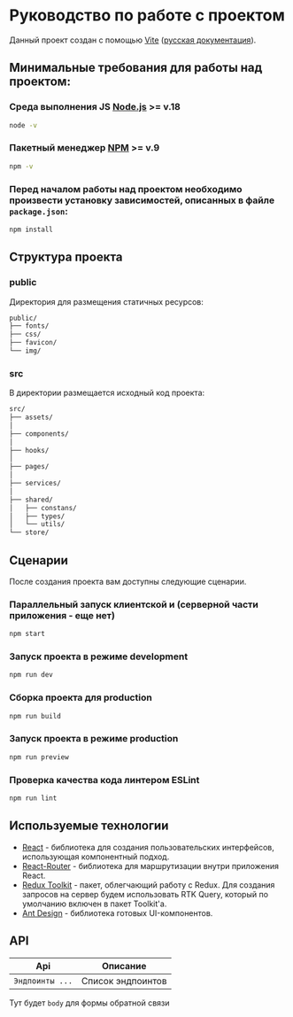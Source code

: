 # Руководство по работе с проектом

Данный проект создан с помощью [Vite](https://github.com/vitejs/vite) ([русская документация](https://vite-docs-ru.vercel.app)).

## Минимальные требования для работы над проектом:

### Среда выполнения JS [Node.js](https://nodejs.org) >= v.18

```bash
node -v
```

### Пакетный менеджер [NPM](https://www.npmjs.com) >= v.9

```bash
npm -v
```

### Перед началом работы над проектом необходимо произвести установку зависимостей, описанных в файле `package.json`:

```bash
npm install
```

## Структура проекта

### public

Директория для размещения статичных ресурсов:

```sh
public/
├── fonts/
├── css/
├── favicon/
└── img/
```

### src

В директории размещается исходный код проекта:

```sh
src/
├── assets/
│
├── components/
│
├── hooks/
│
├── pages/
│
├── services/
│
├── shared/
│   ├── constans/
│   ├── types/
│   └── utils/
└── store/
```

## Сценарии

После создания проекта вам доступны следующие сценарии.

### Параллельный запуск клиентской и (серверной части приложения - еще нет)

```bash
npm start
```

### Запуск проекта в режиме development

```bash
npm run dev
```

### Сборка проекта для production

```bash
npm run build
```

### Запуск проекта в режиме production

```bash
npm run preview
```

### Проверка качества кода линтером ESLint

```bash
npm run lint
```

## Используемые технологии

- [React](https://react.dev) - библиотека для создания пользовательских интерфейсов, использующая компонентный подход.
- [React-Router](https://reactrouter.com/en/main) - библиотека для маршрутизации внутри приложения React.
- [Redux Toolkit](https://redux-toolkit.js.org/tutorials/overview) - пакет, облегчающий работу с Redux. Для создания запросов на сервер будем использовать RTK Query, который по умолчанию включен в пакет Toolkit'а.
- [Ant Design](https://ant.design) - библиотека готовых UI-компонентов.

## API

| Api             | Описание          |
| --------------- | ----------------- |
| `Эндпоинты ...` | Список эндпоинтов |

Тут будет `body` для формы обратной связи

